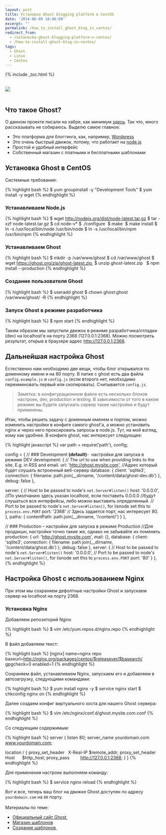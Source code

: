 ```yaml
---
layout: post
title: Установка Ghost blogging platform в CentOS
date: '2014-06-09 18:46:09'
excerpt: ""
permalink: /how_to_install_ghost_blog_in_centos/
redirect_from:
  - /ustanovka-ghost-blogging-platform-v-centos/
  - /how-to-install-ghost-blog-in-centos/
tags:
  - Ghost
  - Linux
  - Centos
---
```


{% include _toc.html %}

<br>
<img src="https://farm1.staticflickr.com/761/21466116380_27b5eb901e_o.jpg">
<br>
<br>

## Что такое Ghost?
О данном проекте писали на хабре, как минимум <a href="http://habrahabr.ru/post/197546/" target="_blank">здесь</a>. Так что, много рассказывать не собираюсь. Выделю самое главное:

* Это платформа для блоггинга, как, например, <a href="http://wordpress.org" target="_blank">Wordpress</a>
* Это очень быстрый движок, потому, что работает на <a href="http://nodejs.org/" target="_blank">node.js</a>
* Простой и удобный интерфейс
* Собственный магазин с платными и бесплатными шаблонами

## Установка Ghost в CentOS

Системные требования:

{% highlight bash %}
$ yum groupinstall -y "Development Tools"
$ yum install -y wget
{% endhighlight %}

### Устанавливаем Node.js

{% highlight bash %}
$ wget http://nodejs.org/dist/node-latest.tar.gz
$ tar -xzf node-latest.tar.gz
$ cd node-v*
$ ./configure 
$ make 
$ make install
$ ln -s /usr/local/bin/node /usr/bin/node
$ ln -s /usr/local/bin/npm /usr/bin/npm
{% endhighlight %}

### Устанавливаем Ghost

{% highlight bash %}
$ mkdir -p /var/www/ghost
$ cd /var/www/ghost
$ wget https://ghost.org/zip/ghost-latest.zip 
$ unzip ghost-latest.zip  
$ npm install --production
{% endhighlight %}

### Создание пользователя Ghost

{% highlight bash %}
$ useradd ghost
$ chown ghost:ghost /var/www/ghost/ -R
{% endhighlight %}

### Запуск Ghost в режиме разработчика

{% highlight bash %}
$ npm start
{% endhighlight %}

Таким образом мы запустили движок в режиме разработчика/отладки (dev) на localhost’е на порту 2368 (127.0.0.1:2368). Можно посмотреть результат, открыв в браузере адрес <a href="http://127.0.0.1:2368">http://127.0.0.1:2368</a>.

## Дальнейшая настройка Ghost

Естественно нам необходимо две вещи, чтобы блог открывался по доменному имени и на 80 порту. В папке с ghost есть два файла `config.example.js` и `config.js` (если второго нет, необходимо переименовать первый или скопировать). Считывается `config.js`.

> Заметка: в конфигурационном файле есть несколько блоков настроек, dev, production и testing. В зависимости от того в каком режиме вы будете запускать сервер такие настройки и будут применены.

Итак, чтобы решить задачу с доменным именем и портом, можно изменить настройки в конфиге самого ghost’а, а можно установить nginx и через него проксировать запросы в node.js. Тут, на мой взгляд, кому как удобнее. В конфиге ghost, нас интересует следующее:

{% highlight javascript %}
var path = require('path'),
config;

config = {
// ### Development **(default)**-  настройки для запуска в режиме DEV
development: {
// The url to use when providing links to the site, E.g. in RSS and email.
url: 'http://ghost.mysite.com', //Адрес который будет слушать встроенный веб-сервер
database: {
client: 'sqlite3',
connection: {
filename: path.join(__dirname, '/content/data/ghost-dev.db')
},
debug: false
},

server: {
// Host to be passed to node's `net.Server#listen()`
host: '0.0.0.0', //По умолчанию здесь указан localhost, если поставить 0.0.0.0
//будут слушаться все интерфейсы, либо можно выставить определенный.
// Port to be passed to node's `net.Server#listen()`, for iisnode set this to `process.env.PORT`
port: '2368' // Здесь задается порт, нас интересует 80.
},
paths: {
contentPath: path.join(__dirname, '/content/')
}
},

// ### Production – настройки для запуска в режиме Production
//Для продакшн, настройки точно такие же, однако не забывайте их поменять
production: {
url: 'http://ghost.mysite.com',
mail: {},
database: {
client: 'sqlite3',
connection: {
filename: path.join(__dirname, '/content/data/ghost.db')
},
debug: false
},
server: {
// Host to be passed to node's `net.Server#listen()`
host: '0.0.0.0',
// Port to be passed to node's `net.Server#listen()`, for iisnode set this to `process.env.PORT`
port: '80'
}
},
{% endhighlight %}

## Настройка Ghost с использованием Nginx

При этом мы сохраняем дефолтные настройки Ghost и запускаем сервер на localhost на порту 2368.

### Установка Nginx

Добавляем репозиторий Nginx

{% highlight bash %}
$ vim /etc/yum.repos.d/nginx.repo
{% endhighlight %}

В файл добавляем текст:

{% highlight bash %}
[nginx]
name=nginx repo
baseurl=http://nginx.org/packages/centos/$releasever/$basearch/
gpgcheck=0
enabled=1
{% endhighlight %}

Сохраняем файл, устанавливаем Nginx, запускаем его и добавляем в автозагрузку, следующими командами:

{% highlight bash %}
$ yum install nginx -y
$ service nginx start
$ chkconfig nginx on
{% endhighlight %}

Далее создаем конфиг виртуального хоста для нашего Ghost сервера:

{% highlight bash %}
$ vim /etc/nginx/conf.d/ghost.mysite.com.conf
{% endhighlight %}

Со следующим содержимым:

{% highlight bash %}
server {
  listen 80;
  server_name yourdomain.com www.yourdomain.com;

  location / {
    proxy_set_header   X-Real-IP $remote_addr;
    proxy_set_header   Host      $http_host;
    proxy_pass         http://127.0.0.1:2368;
  }
}
{% endhighlight %}

Для применения настроек выполняем команду:

{% highlight bash %}
$ service nginx reload
{% endhighlight %}

Вот и все, теперь ваш блог на движке Ghost доступен по адресу `yourdomain.com` на `80` порту.
<br>
<br>
Материалы по теме:

* <a href="https://ghost.org/" target="_blank">Официальный сайт Ghost </a>
* <a href="http://marketplace.ghost.org/" target="_blank">Магазин шаблонов</a>
* <a href="https://github.com/polygonix/GhostBacker" target="_blank">Создание шаблонов </a>
